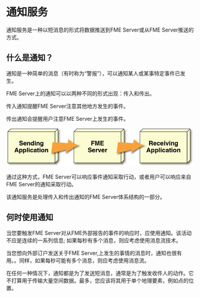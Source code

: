 # 通知服务

通知服务是一种以短消息的形式将数据推送到FME Server或从FME Server推送的方式。

## 什么是通知？

通知是一种简单的消息（有时称为“警报”），可以通知某人或某事特定事件已发生。

FME Server上的通知可以以两种不同的形式出现：传入和传出。

传入通知提醒FME Server注意其他地方发生的事件。

传出通知会提醒用户注意FME Server上发生的事件。

![](../.gitbook/assets/img4.001.whatisrealtime.png)

通过这种方式，FME Server可以响应事件通知采取行动，或者用户可以响应来自FME Server的通知采取行动。

该通知服务是处理传入和传出通知的FME Server体系结构的一部分。

## 何时使用通知

当您要触发FME Server对从FME外部报告的事件的响应时，应使用通知。该活动不应是连续的一系列信息; 如果每秒有多个消息，则应考虑使用消息流技术。

当您想向外部订户发送关于FME Server,上发生的事情的消息时，通知也很有用。。同样，如果每秒可能有多个消息，则应考虑使用消息流。

在任何一种情况下，通知都是为了发送短消息，通常是为了触发收件人的动作。它不打算用于传输大量空间数据。最多，您应该将其用于单个地理要素，例如点的位置。

